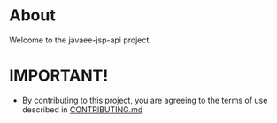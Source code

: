 # About

Welcome to the javaee-jsp-api project.



# IMPORTANT!

* By contributing to this project, you are agreeing to the terms of use described in [CONTRIBUTING.md](./CONTRIBUTING.md)

